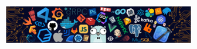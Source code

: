 ![image](https://github.com/Yash-Garg/Yash-Garg/blob/master/header.png)

<!--START_SECTION_PROFILE_VIEWS:readme-info-->
<!--END_SECTION_PROFILE_VIEWS:readme-info-->

<!--START_CONTRIBUTIONS:readme-info-->
<!--END_CONTRIBUTIONS:readme-info-->

<!--START_SECTION_DAILY_COMMIT:readme-info-->
<!--END_SECTION_DAILY_COMMIT:readme-info-->
